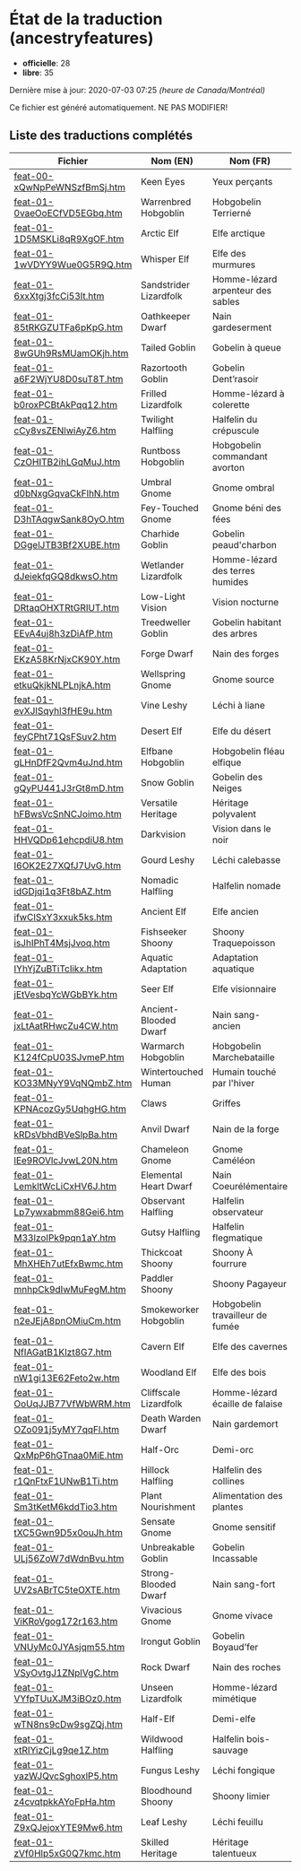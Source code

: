 # État de la traduction (ancestryfeatures)

 * **officielle**: 28
 * **libre**: 35


Dernière mise à jour: 2020-07-03 07:25 *(heure de Canada/Montréal)*

Ce fichier est généré automatiquement. NE PAS MODIFIER!
## Liste des traductions complétés

| Fichier   | Nom (EN)    | Nom (FR)    | État |
|-----------|-------------|-------------|:----:|
|[feat-00-xQwNpPeWNSzfBmSj.htm](ancestryfeatures/feat-00-xQwNpPeWNSzfBmSj.htm)|Keen Eyes|Yeux perçants|officielle|
|[feat-01-0vaeOoECfVD5EGbq.htm](ancestryfeatures/feat-01-0vaeOoECfVD5EGbq.htm)|Warrenbred Hobgoblin|Hobgobelin Terrierné|libre|
|[feat-01-1D5MSKLi8qR9XgOF.htm](ancestryfeatures/feat-01-1D5MSKLi8qR9XgOF.htm)|Arctic Elf|Elfe arctique|officielle|
|[feat-01-1wVDYY9Wue0G5R9Q.htm](ancestryfeatures/feat-01-1wVDYY9Wue0G5R9Q.htm)|Whisper Elf|Elfe des murmures|officielle|
|[feat-01-6xxXtgj3fcCi53lt.htm](ancestryfeatures/feat-01-6xxXtgj3fcCi53lt.htm)|Sandstrider Lizardfolk|Homme-lézard arpenteur des sables|libre|
|[feat-01-85tRKGZUTFa6pKpG.htm](ancestryfeatures/feat-01-85tRKGZUTFa6pKpG.htm)|Oathkeeper Dwarf|Nain gardeserment|libre|
|[feat-01-8wGUh9RsMUamOKjh.htm](ancestryfeatures/feat-01-8wGUh9RsMUamOKjh.htm)|Tailed Goblin|Gobelin à queue|libre|
|[feat-01-a6F2WjYU8D0suT8T.htm](ancestryfeatures/feat-01-a6F2WjYU8D0suT8T.htm)|Razortooth Goblin|Gobelin Dent’rasoir|officielle|
|[feat-01-b0roxPCBtAkPqq12.htm](ancestryfeatures/feat-01-b0roxPCBtAkPqq12.htm)|Frilled Lizardfolk|Homme-lézard à colerette|libre|
|[feat-01-cCy8vsZENlwiAyZ6.htm](ancestryfeatures/feat-01-cCy8vsZENlwiAyZ6.htm)|Twilight Halfling|Halfelin du crépuscule|officielle|
|[feat-01-CzOHITB2ihLGqMuJ.htm](ancestryfeatures/feat-01-CzOHITB2ihLGqMuJ.htm)|Runtboss Hobgoblin|Hobgobelin commandant avorton|libre|
|[feat-01-d0bNxgGqvaCkFlhN.htm](ancestryfeatures/feat-01-d0bNxgGqvaCkFlhN.htm)|Umbral Gnome|Gnome ombral|officielle|
|[feat-01-D3hTAqgwSank8OyO.htm](ancestryfeatures/feat-01-D3hTAqgwSank8OyO.htm)|Fey-Touched Gnome|Gnome béni des fées|officielle|
|[feat-01-DGgelJTB3Bf2XUBE.htm](ancestryfeatures/feat-01-DGgelJTB3Bf2XUBE.htm)|Charhide Goblin|Gobelin peaud'charbon|officielle|
|[feat-01-dJeiekfqGQ8dkwsO.htm](ancestryfeatures/feat-01-dJeiekfqGQ8dkwsO.htm)|Wetlander Lizardfolk|Homme-lézard des terres humides|libre|
|[feat-01-DRtaqOHXTRtGRIUT.htm](ancestryfeatures/feat-01-DRtaqOHXTRtGRIUT.htm)|Low-Light Vision|Vision nocturne|officielle|
|[feat-01-EEvA4uj8h3zDiAfP.htm](ancestryfeatures/feat-01-EEvA4uj8h3zDiAfP.htm)|Treedweller Goblin|Gobelin habitant des arbres|libre|
|[feat-01-EKzA58KrNjxCK90Y.htm](ancestryfeatures/feat-01-EKzA58KrNjxCK90Y.htm)|Forge Dwarf|Nain des forges|officielle|
|[feat-01-etkuQkjkNLPLnjkA.htm](ancestryfeatures/feat-01-etkuQkjkNLPLnjkA.htm)|Wellspring Gnome|Gnome source|libre|
|[feat-01-evXJISqyhl3fHE9u.htm](ancestryfeatures/feat-01-evXJISqyhl3fHE9u.htm)|Vine Leshy|Léchi à liane|libre|
|[feat-01-feyCPht71QsFSuv2.htm](ancestryfeatures/feat-01-feyCPht71QsFSuv2.htm)|Desert Elf|Elfe du désert|libre|
|[feat-01-gLHnDfF2Qvm4uJnd.htm](ancestryfeatures/feat-01-gLHnDfF2Qvm4uJnd.htm)|Elfbane Hobgoblin|Hobgobelin fléau elfique|libre|
|[feat-01-gQyPU441J3rGt8mD.htm](ancestryfeatures/feat-01-gQyPU441J3rGt8mD.htm)|Snow Goblin|Gobelin des Neiges|officielle|
|[feat-01-hFBwsVcSnNCJoimo.htm](ancestryfeatures/feat-01-hFBwsVcSnNCJoimo.htm)|Versatile Heritage|Héritage polyvalent|officielle|
|[feat-01-HHVQDp61ehcpdiU8.htm](ancestryfeatures/feat-01-HHVQDp61ehcpdiU8.htm)|Darkvision|Vision dans le noir|officielle|
|[feat-01-I6OK2E27XQfJ7UvG.htm](ancestryfeatures/feat-01-I6OK2E27XQfJ7UvG.htm)|Gourd Leshy|Léchi calebasse|libre|
|[feat-01-idGDjqi1q3Ft8bAZ.htm](ancestryfeatures/feat-01-idGDjqi1q3Ft8bAZ.htm)|Nomadic Halfling|Halfelin nomade|libre|
|[feat-01-ifwCISxY3xxuk5ks.htm](ancestryfeatures/feat-01-ifwCISxY3xxuk5ks.htm)|Ancient Elf|Elfe ancien|libre|
|[feat-01-isJhIPhT4MsjJvoq.htm](ancestryfeatures/feat-01-isJhIPhT4MsjJvoq.htm)|Fishseeker Shoony|Shoony Traquepoisson|libre|
|[feat-01-IYhYjZuBTiTcIikx.htm](ancestryfeatures/feat-01-IYhYjZuBTiTcIikx.htm)|Aquatic Adaptation|Adaptation aquatique|libre|
|[feat-01-jEtVesbqYcWGbBYk.htm](ancestryfeatures/feat-01-jEtVesbqYcWGbBYk.htm)|Seer Elf|Elfe visionnaire|libre|
|[feat-01-jxLtAatRHwcZu4CW.htm](ancestryfeatures/feat-01-jxLtAatRHwcZu4CW.htm)|Ancient-Blooded Dwarf|Nain sang-ancien|libre|
|[feat-01-K124fCpU03SJvmeP.htm](ancestryfeatures/feat-01-K124fCpU03SJvmeP.htm)|Warmarch Hobgoblin|Hobgobelin Marchebataille|libre|
|[feat-01-KO33MNyY9VqNQmbZ.htm](ancestryfeatures/feat-01-KO33MNyY9VqNQmbZ.htm)|Wintertouched Human|Humain touché par l'hiver|libre|
|[feat-01-KPNAcozGy5UqhgHG.htm](ancestryfeatures/feat-01-KPNAcozGy5UqhgHG.htm)|Claws|Griffes|libre|
|[feat-01-kRDsVbhdBVeSlpBa.htm](ancestryfeatures/feat-01-kRDsVbhdBVeSlpBa.htm)|Anvil Dwarf|Nain de la forge|libre|
|[feat-01-lEe9ROVlcJvwL20N.htm](ancestryfeatures/feat-01-lEe9ROVlcJvwL20N.htm)|Chameleon Gnome|Gnome Caméléon|officielle|
|[feat-01-LemkltWcLiCxHV6J.htm](ancestryfeatures/feat-01-LemkltWcLiCxHV6J.htm)|Elemental Heart Dwarf|Nain Coeurélémentaire|libre|
|[feat-01-Lp7ywxabmm88Gei6.htm](ancestryfeatures/feat-01-Lp7ywxabmm88Gei6.htm)|Observant Halfling|Halfelin observateur|libre|
|[feat-01-M33lzoIPk9pqn1aY.htm](ancestryfeatures/feat-01-M33lzoIPk9pqn1aY.htm)|Gutsy Halfling|Halfelin flegmatique|officielle|
|[feat-01-MhXHEh7utEfxBwmc.htm](ancestryfeatures/feat-01-MhXHEh7utEfxBwmc.htm)|Thickcoat Shoony|Shoony À fourrure|libre|
|[feat-01-mnhpCk9dIwMuFegM.htm](ancestryfeatures/feat-01-mnhpCk9dIwMuFegM.htm)|Paddler Shoony|Shoony Pagayeur|libre|
|[feat-01-n2eJEjA8pnOMiuCm.htm](ancestryfeatures/feat-01-n2eJEjA8pnOMiuCm.htm)|Smokeworker Hobgoblin|Hobgobelin travailleur de fumée|libre|
|[feat-01-NfIAGatB1KIzt8G7.htm](ancestryfeatures/feat-01-NfIAGatB1KIzt8G7.htm)|Cavern Elf|Elfe des cavernes|officielle|
|[feat-01-nW1gi13E62Feto2w.htm](ancestryfeatures/feat-01-nW1gi13E62Feto2w.htm)|Woodland Elf|Elfe des bois|officielle|
|[feat-01-OoUqJJB77VfWbWRM.htm](ancestryfeatures/feat-01-OoUqJJB77VfWbWRM.htm)|Cliffscale Lizardfolk|Homme-lézard écaille de falaise|libre|
|[feat-01-OZo091j5yMY7qqFl.htm](ancestryfeatures/feat-01-OZo091j5yMY7qqFl.htm)|Death Warden Dwarf|Nain gardemort|officielle|
|[feat-01-QxMpP6hGTnaa0MiE.htm](ancestryfeatures/feat-01-QxMpP6hGTnaa0MiE.htm)|Half-Orc|Demi-orc|officielle|
|[feat-01-r1QnFtxF1UNwB1Ti.htm](ancestryfeatures/feat-01-r1QnFtxF1UNwB1Ti.htm)|Hillock Halfling|Halfelin des collines|officielle|
|[feat-01-Sm3tKetM6kddTio3.htm](ancestryfeatures/feat-01-Sm3tKetM6kddTio3.htm)|Plant Nourishment|Alimentation des plantes|libre|
|[feat-01-tXC5Gwn9D5x0ouJh.htm](ancestryfeatures/feat-01-tXC5Gwn9D5x0ouJh.htm)|Sensate Gnome|Gnome sensitif|officielle|
|[feat-01-ULj56ZoW7dWdnBvu.htm](ancestryfeatures/feat-01-ULj56ZoW7dWdnBvu.htm)|Unbreakable Goblin|Gobelin Incassable|officielle|
|[feat-01-UV2sABrTC5teOXTE.htm](ancestryfeatures/feat-01-UV2sABrTC5teOXTE.htm)|Strong-Blooded Dwarf|Nain sang-fort|officielle|
|[feat-01-ViKRoVgog172r163.htm](ancestryfeatures/feat-01-ViKRoVgog172r163.htm)|Vivacious Gnome|Gnome vivace|libre|
|[feat-01-VNUyMc0JYAsjqm55.htm](ancestryfeatures/feat-01-VNUyMc0JYAsjqm55.htm)|Irongut Goblin|Gobelin Boyaud’fer|officielle|
|[feat-01-VSyOvtgJ1ZNpIVgC.htm](ancestryfeatures/feat-01-VSyOvtgJ1ZNpIVgC.htm)|Rock Dwarf|Nain des roches|officielle|
|[feat-01-VYfpTUuXJM3iBOz0.htm](ancestryfeatures/feat-01-VYfpTUuXJM3iBOz0.htm)|Unseen Lizardfolk|Homme-lézard mimétique|libre|
|[feat-01-wTN8ns9cDw9sgZQj.htm](ancestryfeatures/feat-01-wTN8ns9cDw9sgZQj.htm)|Half-Elf|Demi-elfe|officielle|
|[feat-01-xtRIYizCjLg9qe1Z.htm](ancestryfeatures/feat-01-xtRIYizCjLg9qe1Z.htm)|Wildwood Halfling|Halfelin bois-sauvage|officielle|
|[feat-01-yazWJQvcSghoxlP5.htm](ancestryfeatures/feat-01-yazWJQvcSghoxlP5.htm)|Fungus Leshy|Léchi fongique|libre|
|[feat-01-z4cvqtpkkAYoFpHa.htm](ancestryfeatures/feat-01-z4cvqtpkkAYoFpHa.htm)|Bloodhound Shoony|Shoony limier|libre|
|[feat-01-Z9xQJejoxYTE9Mw6.htm](ancestryfeatures/feat-01-Z9xQJejoxYTE9Mw6.htm)|Leaf Leshy|Léchi feuillu|libre|
|[feat-01-zVf0Hlp5xG0Q7kmc.htm](ancestryfeatures/feat-01-zVf0Hlp5xG0Q7kmc.htm)|Skilled Heritage|Héritage talentueux|officielle|
